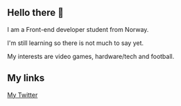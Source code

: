 ## Hello there 👋

I am a Front-end developer student from Norway.

I'm still learning so there is not much to say yet.

My interests are video games, hardware/tech and football.

## My links

[My Twitter](https://twitter.com/aBadMan91)

<!--
**aBadMan91/aBadMan91** is a ✨ _special_ ✨ repository because its `README.md` (this file) appears on your GitHub profile.

Here are some ideas to get you started:

- 🔭 I’m currently working on ...
- 🌱 I’m currently learning ...
- 👯 I’m looking to collaborate on ...
- 🤔 I’m looking for help with ...
- 💬 Ask me about ...
- 📫 How to reach me: ...
- 😄 Pronouns: ...
- ⚡ Fun fact: ...
-->
